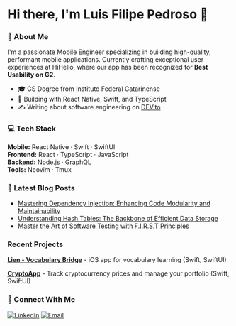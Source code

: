 # Hi there, I'm Luis Filipe Pedroso 👋

### 🚀 About Me
I'm a passionate Mobile Engineer specializing in building high-quality, performant mobile applications. Currently crafting exceptional user experiences at HiHello, where our app has been recognized for **Best Usability on G2**.

- 🎓 CS Degree from Instituto Federal Catarinense
- 🔨 Building with React Native, Swift, and TypeScript
- ✍️ Writing about software engineering on [DEV.to](https://dev.to/luisfpedroso)

### 💻 Tech Stack

**Mobile:** React Native · Swift · SwiftUI  
**Frontend:** React · TypeScript · JavaScript  
**Backend:** Node.js · GraphQL  
**Tools:** Neovim · Tmux

### 📝 Latest Blog Posts
- [Mastering Dependency Injection: Enhancing Code Modularity and Maintainability](https://dev.to/luisfpedroso/mastering-dependency-injection-enhancing-code-modularity-and-maintainability-m6g)
- [Understanding Hash Tables: The Backbone of Efficient Data Storage](https://dev.to/luisfpedroso/understanding-hash-tables-the-backbone-of-efficient-data-storage-25el)
- [Master the Art of Software Testing with F.I.R.S.T Principles](https://dev.to/luisfpedroso/master-the-art-of-software-testing-with-first-principles-18im)

### Recent Projects

**[Lien - Vocabulary Bridge](https://apps.apple.com/us/app/lien-vocabulary-bridge/id6742116105)** - iOS app for vocabulary learning (Swift, SwiftUI)

**[CryptoApp](https://github.com/LuisFilipePedroso/CryptoApp)** - Track cryptocurrency prices and manage your portfolio (Swift, SwiftUI)

### 🔗 Connect With Me

[![LinkedIn](https://img.shields.io/badge/LinkedIn-0077B5?style=for-the-badge&logo=linkedin&logoColor=white)](https://www.linkedin.com/in/luisfilipe42/)
[![Email](https://img.shields.io/badge/Email-D14836?style=for-the-badge&logo=gmail&logoColor=white)](mailto:contact@luisfpedroso.com)
